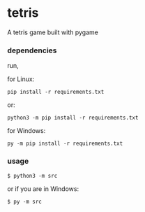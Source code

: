 # tetris
A tetris game built with pygame

### dependencies
run,

for Linux:

`pip install -r requirements.txt`

or:

`python3 -m pip install -r requirements.txt`

for Windows:

`py -m pip install -r requirements.txt`


### usage
`$ python3 -m src`

or if you are in Windows:

`$ py -m src`


